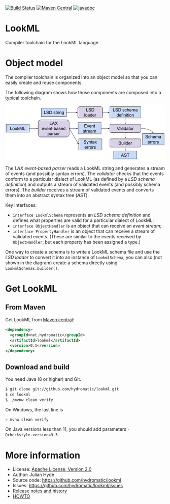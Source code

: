 <!--
{% comment %}
Licensed to the LookML Authors under one or more contributor
license agreements.  See the NOTICE file distributed with this
work for additional information regarding copyright ownership.
The LookML Authors license this file to you under the Apache
License, Version 2.0 (the "License"); you may not use this
file except in compliance with the License.  You may obtain a
copy of the License at

http://www.apache.org/licenses/LICENSE-2.0

Unless required by applicable law or agreed to in writing,
software distributed under the License is distributed on an
"AS IS" BASIS, WITHOUT WARRANTIES OR CONDITIONS OF ANY KIND,
either express or implied.  See the License for the specific
language governing permissions and limitations under the
License.
{% endcomment %}
-->
[![Build Status](https://github.com/hydromatic/lookml/actions/workflows/main.yml/badge.svg?branch=main)](https://github.com/hydromatic/lookml/actions?query=branch%3Amain)
[![Maven Central](https://maven-badges.herokuapp.com/maven-central/net.hydromatic/lookml/badge.svg)](https://maven-badges.herokuapp.com/maven-central/net.hydromatic/lookml)
[![javadoc](https://javadoc.io/badge2/net.hydromatic/lookml/javadoc.svg)](https://javadoc.io/doc/net.hydromatic/lookml)

# LookML

Compiler toolchain for the LookML language.

# Object model

The compiler toolchain is organized into an object model
so that you can easily create and reuse components.

The following diagram shows how those components are composed
into a typical toolchain.

![Parser object model](doc/img/parser-flow.png)

The *LAX event-based parser* reads a LookML string and generates a
stream of events (and possibly syntax errors).
The *validator* checks that the events conform to a particular dialect
of LookML (as defined by a *LSD schema definition*) and outputs a
stream of validated events (and possibly schema errors).
The *builder* receives a stream of validated events and converts them
into an abstract syntax tree (*AST*).

Key interfaces:
* `interface LookmlSchema` represents an *LSD schema definition*
  and defines what properties are valid for a particular dialect
  of LookML;
* `interface ObjectHandler` is an object that can receive
  an *event stream*;
* `interface PropertyHandler` is an object that can receive
  a stream of validated events. (These are similar to
  the events received by `ObjectHandler`, but each property
  has been assigned a type.)

One way to create a schema is to write a LookML schema file
and use the *LSD loader* to convert it into an instance of
`LookmlSchema`; you can also (not shown in the diagram)
create a schema directly using `LookmlSchemas.builder()`.

# Get LookML

## From Maven

Get LookML from
<a href="https://search.maven.org/#search%7Cga%7C1%7Ca%3Alookml">Maven central</a>:

```xml
<dependency>
  <groupId>net.hydromatic</groupId>
  <artifactId>lookml</artifactId>
  <version>0.1</version>
</dependency>
```

## Download and build

You need Java (8 or higher) and Git.

```bash
$ git clone git://github.com/hydromatic/lookml.git
$ cd lookml
$ ./mvnw clean verify
```

On Windows, the last line is

```bash
> mvnw clean verify
```

On Java versions less than 11, you should add parameters
`-Dcheckstyle.version=9.3`.

# More information

* License: <a href="LICENSE">Apache License, Version 2.0</a>
* Author: Julian Hyde
* Source code: https://github.com/hydromatic/lookml
* Issues: https://github.com/hydromatic/lookml/issues
* <a href="HISTORY.md">Release notes and history</a>
* <a href="HOWTO.md">HOWTO</a>
